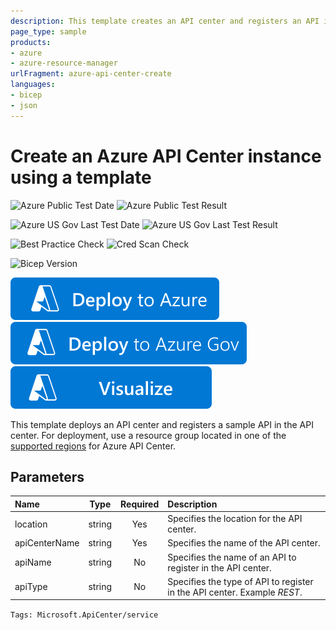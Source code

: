 ```yaml
---
description: This template creates an API center and registers an API in the API center.
page_type: sample
products:
- azure
- azure-resource-manager
urlFragment: azure-api-center-create
languages:
- bicep
- json
---
```

# Create an Azure API Center instance using a template

![Azure Public Test Date](https://azurequickstartsservice.blob.core.windows.net/badges/quickstarts/microsoft.apicenter/azure-api-center-create/PublicLastTestDate.svg)
![Azure Public Test Result](https://azurequickstartsservice.blob.core.windows.net/badges/quickstarts/microsoft.apicenter/azure-api-center-create/PublicDeployment.svg)

![Azure US Gov Last Test Date](https://azurequickstartsservice.blob.core.windows.net/badges/quickstarts/microsoft.apicenter/azure-api-center-create/FairfaxLastTestDate.svg)
![Azure US Gov Last Test Result](https://azurequickstartsservice.blob.core.windows.net/badges/quickstarts/microsoft.apicenter/azure-api-center-create/FairfaxDeployment.svg)

![Best Practice Check](https://azurequickstartsservice.blob.core.windows.net/badges/quickstarts/microsoft.apicenter/azure-api-center-create/BestPracticeResult.svg)
![Cred Scan Check](https://azurequickstartsservice.blob.core.windows.net/badges/quickstarts/microsoft.apicenter/azure-api-center-create/CredScanResult.svg)

![Bicep Version](https://azurequickstartsservice.blob.core.windows.net/badges/quickstarts/microsoft.apicenter/azure-api-center-create/BicepVersion.svg)

[![Deploy To Azure](https://raw.githubusercontent.com/Azure/azure-quickstart-templates/master/1-CONTRIBUTION-GUIDE/images/deploytoazure.svg?sanitize=true)](https://portal.azure.com/#create/Microsoft.Template/uri/https%3A%2F%2Fraw.githubusercontent.com%2FAzure%2Fazure-quickstart-templates%2Fmaster%2Fquickstarts%2Fmicrosoft.apicenter%2Fazure-api-center-create%2Fazuredeploy.json)
[![Deploy To Azure US Gov](https://raw.githubusercontent.com/Azure/azure-quickstart-templates/master/1-CONTRIBUTION-GUIDE/images/deploytoazuregov.svg?sanitize=true)](https://portal.azure.us/#create/Microsoft.Template/uri/https%3A%2F%2Fraw.githubusercontent.com%2FAzure%2Fazure-quickstart-templates%2Fmaster%2Fquickstarts%2Fmicrosoft.apicenter%2Fazure-api-center-create%2Fazuredeploy.json)
[![Visualize](https://raw.githubusercontent.com/Azure/azure-quickstart-templates/master/1-CONTRIBUTION-GUIDE/images/visualizebutton.svg?sanitize=true)](http://armviz.io/#/?load=https%3A%2F%2Fraw.githubusercontent.com%2FAzure%2Fazure-quickstart-templates%2Fmaster%2Fquickstarts%2Fmicrosoft.apicenter%2Fazure-api-center-create%2Fazuredeploy.json)

This template deploys an API center and registers a sample API in the API center. For deployment, use a resource group located in one of the [supported regions](https://learn.microsoft.com/azure/api-center/overview#available-regions) for Azure API Center.

## Parameters

| Name | Type | Required | Description |
| :------------- | :----------: | :----------: | :------------- |
| location | string | Yes | Specifies the location for the API center. |
| apiCenterName | string | Yes | Specifies the name of the API center. |
| apiName | string | No | Specifies the name of an API to register in the API center. |
| apiType | string | No | Specifies the type of API to register in the API center. Example *REST*. |


`Tags: Microsoft.ApiCenter/service`
